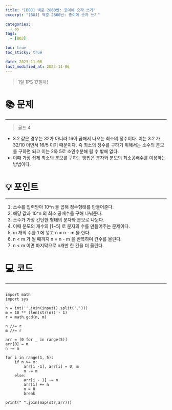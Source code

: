 ```yaml
---
title: "[BOJ] 백준 2860번: 종이에 숫자 쓰기"
excerpt: "[BOJ] 백준 2860번: 종이에 숫자 쓰기"

categories:
  - ps
tags:
  - [BOJ]

toc: true
toc_sticky: true

date: 2023-11-06
last_modified_at: 2023-11-06
---
```


> 1일 1PS 17일차!

# 📚 문제

---

> 골드 4

- 3.2 같은 경우는 32가 아니라 16이 곱해서 나오는 최소의 정수이다. 이는 3.2 가 32/10 이면서 16/5 이기 때문이다. 즉 최소의 정수를 구하기 위해서는 소수의 분모를 구하면 되고 이는 2와 5로 소인수분해 될 수 밖에 없다.
- 이때 가장 쉽게 최소의 분모를 구하는 방법은 분자와 분모의 최소공배수를 이용하는 방법이다.

# 💡 포인트

---

1. 소수를 입력받아 10^n 을 곱해 정수형태를 만들어준다.
2. 해당 값과 10^n 의 최소 공배수를 구해 나눠준다.
3. 소수가 가장 간단한 형태의 분자와 분모로 나뉜다.
4. 이때 분모의 개수의 [1~5] 로 분자의 수를 만들어주는 문제이다.
5. m 개의 수를 1 에 넣고 n = n - m 을 한다.
6. n < m 가 될 때까지 n = n - m 을 반복하며 칸수를 올린다.
7. n < m 이면 마지막으로 n개만 한 칸을 더 올린다.

# 💻 코드

---

```

import math
import sys

n = int(''.join(input().split('.')))
m = 10 ** (len(str(n)) - 1)
r = math.gcd(n, m)

n //= r
m //= r

arr = [0 for _ in range(5)]
arr[0] = m
n -= m

for i in range(1, 5):
    if n >= m:
        arr[i -1], arr[i] = 0, m
        n -= m
    else:
        arr[i - 1] -= n
        arr[i] += n
        n = 0
        break

print(" ".join(map(str,arr)))


```

